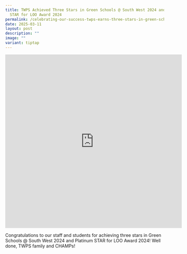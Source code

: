 ```yaml
---
title: TWPS Achieved Three Stars in Green Schools @ South West 2024 and Platinum
  STAR for LOO Award 2024
permalink: /celebrating-our-success-twps-earns-three-stars-in-green-schools/
date: 2025-03-11
layout: post
description: ""
image: ""
variant: tiptap
---
```

<p></p>
<div class="iframe-wrapper">
<iframe height="550" width="560" allowfullscreen="true" frameborder="0" src="https://www.youtube.com/embed/6N5bVguHTwQ"></iframe>
</div>
<p>Congratulations to our staff and students for achieving three stars in
Green Schools @ South West 2024 and Platinum STAR for LOO Award 2024! Well
done, TWPS family and CHAMPs!</p>
<p></p>